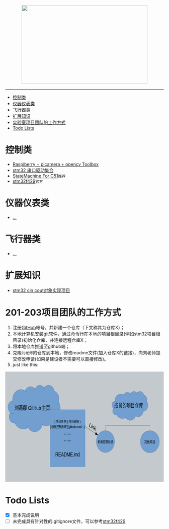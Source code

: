<div align=center><img width="400" height="250" src="https://github.com/mti05001/-Electronic-Design-Contest-/blob/master/pic.jpg"/></div>

---

- [控制类](#控制类)
- [仪器仪表类](#仪器仪表类)
- [飞行器类](#飞行器类)
- [扩展知识](#扩展知识)
- [实验室项目团队的工作方式](#实验室项目团队的工作方式)
- [Todo Lists](#todo-lists)

# 控制类
- [Raspiberry + picamera + opencv Toolbox](https://github.com/IyangDc/py_opencv_tools.git)
- [stm32 串口驱动集合](https://github.com/zgpTree/stm32_serial_driver.git)
- [StateMachine For C51](https://github.com/zgpTree/c51_state_machine.git)`推荐`
- [stm32f429](https://github.com/MaJerle/stm32f429)`官方`

# 仪器仪表类
- [...]()

# 飞行器类
- [...]()

# 扩展知识
- [stm32 cin cout对象实现项目](https://github.com/zgpTree/stm32_cppTest)

# 201-203项目团队的工作方式
1. 注册[GitHub](https://github.com/)帐号，并新建一个仓库（下文称其为仓库X）；
2. 本地计算机安装[git](https://git-scm.com/downloads)软件，通过命令行在本地的项目根目录(例如stm32项目根目录)初始化仓库，并连接远程仓库X；
3. 将本地仓库推送至github端；
4. 克隆`刘老师`的仓库到本地，修改readme文件(加入仓库X的链接)，向刘老师提交修改申请(如果是建设者不需要可以直接修改)。
5. just like this:
<div align=center><img width="800" height="350" src="./工作方式图解.png"/></div>

# Todo Lists
- [x] 基本完成说明
- [ ] 未完成具有针对性的.gitignore文件，可以参考[stm32f429](https://github.com/MaJerle/stm32f429)
